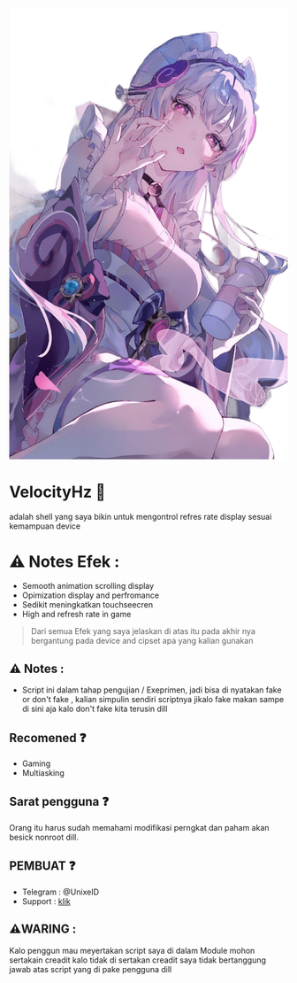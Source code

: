 ![git text](/force/img/IFS.png)

# VelocityHz 🍃
adalah shell yang saya bikin untuk mengontrol 
refres rate display sesuai kemampuan device

# ⚠️ Notes Efek :
- Semooth animation scrolling display
- Opimization display and perfromance
- Sedikit meningkatkan touchseecren
- High and refresh rate in game

> Dari semua Efek yang saya jelaskan di atas itu pada akhir nya bergantung pada device and cipset apa yang kalian gunakan

## ⚠️ Notes :
- Script ini dalam tahap pengujian / Exeprimen, jadi bisa di nyatakan fake or don't fake , kalian simpulin sendiri scriptnya jikalo fake makan sampe di sini aja kalo don't fake kita terusin dill


## Recomened ❓️
- Gaming
- Multiasking

## Sarat pengguna ❓️
Orang itu harus sudah memahami modifikasi 
perngkat dan paham akan besick nonroot dill.

## PEMBUAT ❓️
- Telegram : @UnixeID
- Support    : [klik](https://t.me/Yeye_PID)

 ## ⚠️WARING :
 Kalo penggun mau meyertakan script saya di dalam
 Module mohon sertakain creadit kalo tidak di sertakan
 creadit saya tidak bertanggung jawab atas
 script yang di pake pengguna dill
